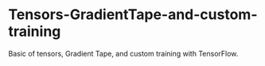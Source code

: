 # Tensors-GradientTape-and-custom-training
Basic of tensors, Gradient Tape, and custom training with TensorFlow. 
